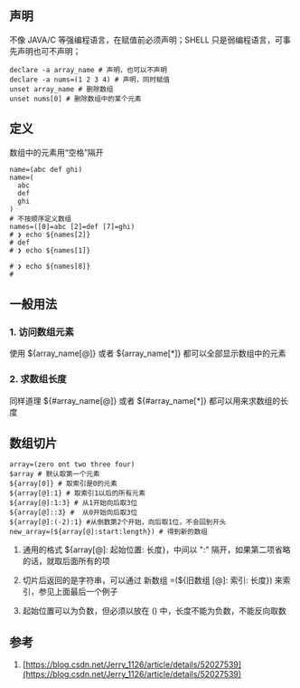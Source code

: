 ## 声明

不像 JAVA/C 等强编程语言，在赋值前必须声明；SHELL 只是弱编程语言，可事先声明也可不声明；

```SHELL
declare -a array_name # 声明，也可以不声明
declare -a nums=(1 2 3 4) # 声明，同时赋值
unset array_name # 删除数组
unset nums[0] # 删除数组中的某个元素
```
## 定义

数组中的元素用“空格”隔开

```SHELL
name=(abc def ghi)
name=(
  abc
  def
  ghi
)
# 不按顺序定义数组
names=([0]=abc [2]=def [7]=ghi)
# ❯ echo ${names[2]}
# def
# ❯ echo ${names[1]}

# ❯ echo ${names[8]}
#
```

## 一般用法

### 1. 访问数组元素

使用 ${array_name[@]} 或者 ${array_name[*]} 都可以全部显示数组中的元素

### 2. 求数组长度

同样道理 ${#array_name[@]} 或者 ${#array_name[*]} 都可以用来求数组的长度

## 数组切片

```SHELL
array=(zero ont two three four)
$array # 默认取第一个元素
${array[0]} # 取索引是0的元素
${array[@]:1} # 取索引1以后的所有元素
${array[@]:1:3} # 从1开始向后取3位
${array[@]::3} #  从0开始向后取3位
${array[@]:(-2):1} #从倒数第2个开始，向后取1位，不会回到开头
new_array=(${array[@]:start:length}) # 得到新的数组

```

1. 通用的格式 ${array[@]: 起始位置: 长度}，中间以 ":" 隔开，如果第二项省略的话，就取后面所有的项

2. 切片后返回的是字符串，可以通过 新数组 =(${旧数组 [@]: 索引: 长度}) 来索引，参见上面最后一个例子

3. 起始位置可以为负数，但必须以放在 () 中，长度不能为负数，不能反向取数

## 参考

1. [https://blog.csdn.net/Jerry_1126/article/details/52027539](https://blog.csdn.net/Jerry_1126/article/details/52027539)